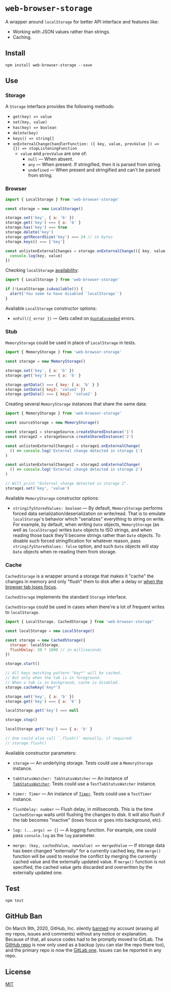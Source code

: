 # `web-browser-storage`

A wrapper around `localStorage` for better API interface and features like:

* Working with JSON values rather than strings.
* Caching.

## Install

```
npm install web-browser-storage --save
```

## Use

### Storage

A `Storage` interface provides the following methods:

* `get(key) => value`
* `set(key, value)`
* `has(key) => boolean`
* `delete(key)`
* `keys() => string[]`
* `onExternalChange(handlerFunction: ({ key, value, prevValue }) => {}) => stopListeningFunction`
  * `value` and `prevValue` are one of:
    * `null` — When absent.
    * `any` — When present. If stringified, then it is parsed from string.
    * `undefined` — When present and stringified and can't be parsed from string.

### Browser

```js
import { LocalStorage } from 'web-browser-storage'

const storage = new LocalStorage()

storage.set('key', { a: 'b' })
storage.get('key') === { a: 'b' }
storage.has('key') === true
storage.delete('key')
storage.getRecordSize('key') === 24 // in bytes
storage.keys() === ['key']

const unlistenExternalChanges = storage.onExternalChange(({ key, value, prevValue }) => {
  console.log(key, value)
})
```

Checking `localStorage` [availability](http://crocodillon.com/blog/always-catch-localstorage-security-and-quota-exceeded-errors):

```js
import { LocalStorage } from 'web-browser-storage'

if (!LocalStorage.isAvailable()) {
  alert('You seem to have disabled `localStorage`')
}
```

Available `LocalStorage` constructor options:

* `onFull({ error })` — Gets called on [`QuotaExceeded`](http://crocodillon.com/blog/always-catch-localstorage-security-and-quota-exceeded-errors) errors.

### Stub

`MemoryStorage` could be used in place of `LocalStorage` in tests.

```js
import { MemoryStorage } from 'web-browser-storage'

const storage = new MemoryStorage()

storage.set('key', { a: 'b' })
storage.get('key') === { a: 'b' }

storage.getData() === { key: { a: 'b' } }
storage.setData({ key2: 'value2' })
storage.getData() === { key2: 'value2' }
```

Creating several `MemoryStorage` instances that share the same data:

```js
import { MemoryStorage } from 'web-browser-storage'

const sourceStorage = new MemoryStorage()

const storage1 = storageSource.createSharedInstance('1')
const storage2 = storageSource.createSharedInstance('2')

const unlistenExternalChanges1 = storage1.onExternalChange(
  () => console.log('External change detected in storage 1')
)

const unlistenExternalChanges2 = storage2.onExternalChange(
  () => console.log('External change detected in storage 2')
)

// Will print "External change detected in storage 2".
storage1.set('key', 'value')
```

Available `MemoryStorage` constructor options:

* `stringifyStoredValues: boolean` — By default, `MemoryStorage` performs forced data serialization/deserialization on write/read. That is to emulate `localStorage`'s behavior which "serializes" everything to string on write. For example, by default, when writing `Date` objects, `MemoryStorage` (as well as `localStorage`) writes `Date` objects to ISO strings, and when reading those back they'll become strings rather than `Date` objects. To disable such forced stringification for whatever reason, pass `stringifyStoredValues: false` option, and such `Date` objects will stay `Date` objects when re-reading them from storage.

### Cache

`CachedStorage` is a wrapper around a storage that makes it "cache" the changes in memory and only "flush" them to disk after a delay or [when the browser tab loses focus](https://golb.hplar.ch/2019/07/page-visibility-api.html).

`CachedStorage` implements the standard `Storage` interface.

`CachedStorage` could be used in cases when there're a lot of frequent writes to `localStorage`.

```js
import { LocalStorage, CachedStorage } from 'web-browser-storage'

const localStorage = new LocalStorage()

const storage = new CachedStorage({
  storage: localStorage,
  flushDelay: 30 * 1000 // in milliseconds
})

storage.start()

// All keys matching pattern "key*" will be cached.
// But only when the tab is in foreground.
// When a tab is in background, cache is disabled.
storage.cacheKey('key*')

storage.set('key', { a: 'b' })
storage.get('key') === { a: 'b' }

localStorage.get('key') === null

storage.stop()

localStorage.get('key') === { a: 'b' }

// One could also call `.flush()` manually, if required:
// storage.flush()
```

Available constructor parameters:

* `storage` — An underlying storage. Tests could use a `MemoryStorage` instance.

* `tabStatusWatcher: TabStatusWatcher` — An instance of [`TabStatusWatcher`](https://npmjs.com/package/web-browser-tab). Tests could use a `TestTabStatusWatcher` instance.

* `timer: Timer` — An instance of [`Timer`](https://npmjs.com/package/web-browser-timer). Tests could use a `TestTimer` instance.

* `flushDelay: number` — Flush delay, in milliseconds. This is the time `CachedStorage` waits until flushing the changes to disk. It will also flush if the tab becomes "inactive" (loses focus or goes into background, etc).

* `log: (...args) => {}` — A logging function. For example, one could pass `console.log` as the `log` parameter.

* `merge: (key, cachedValue, newValue) => mergedValue` — If storage data has been changed "externally" for a currently cached key, the `merge()` function will be used to resolve the conflict by merging the currently cached value and the externally updated value. If `merge()` function is not specified, the cached value gets discarded and overwritten by the externally updated one.

## Test

```
npm test
```

## GitHub Ban

On March 9th, 2020, GitHub, Inc. silently [banned](https://medium.com/@catamphetamine/how-github-blocked-me-and-all-my-libraries-c32c61f061d3) my account (erasing all my repos, issues and comments) without any notice or explanation. Because of that, all source codes had to be promptly moved to GitLab. The [GitHub repo](https://github.com/catamphetamine/web-browser-storage) is now only used as a backup (you can star the repo there too), and the primary repo is now the [GitLab one](https://gitlab.com/catamphetamine/web-browser-storage). Issues can be reported in any repo.

## License

[MIT](LICENSE)